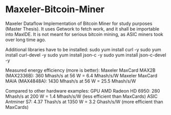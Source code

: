 # Maxeler-Bitcoin-Miner
Maxeler Dataflow Implementation of Bitcoin Miner for study purposes (Master Thesis).
It uses Getwork to fetch work, and it shall be importable into MaxIDE.
It is not meant for serious bitcoin mining, as ASIC miners took over long time ago.

Additional libraries have to be installed:
sudo yum install curl -y
sudo yum install curl-devel -y
sudo yum install json-c -y
sudo yum install json-c-devel -y

Measured energy efficiency (more is better):
Maxeler MaxCard MAX2B (MAX2336B): 360 Mhash/s at 56 W = 6.4 Mhash/s/W
Maxeler MaxCard MAIA (MAX4848A): 1430 Mhash/s at 56 W = 25.5 Mhash/s/W

Compared to other hardware examples:
GPU AMD Radeon HD 6950: 280 Mhash/s at 200 W = 1.4 Mhash/s/W (less efficient than MaxCards)
ASIC Antminer S7: 4.37 Thash/s at 1350 W = 3.2 Ghash/s/W (more efficient than MaxCards) 
